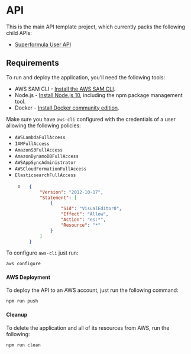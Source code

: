 # API

This is the main API template project, which currently packs the following child APIs:

* [Superformula User API](./superformula-user-api/README.md)

## Requirements

To run and deploy the application, you'll need the following tools:

* AWS SAM CLI - [Install the AWS SAM CLI](https://docs.aws.amazon.com/serverless-application-model/latest/developerguide/serverless-sam-cli-install.html).
* Node.js - [Install Node.js 10](https://nodejs.org/en/), including the npm package management tool.
* Docker - [Install Docker community edition](https://hub.docker.com/search/?type=edition&offering=community).

Make sure you have `aws-cli` configured with the credentials of a user allowing the following policies:
* `AWSLambdaFullAccess`
* `IAMFullAccess`
* `AmazonS3FullAccess`
* `AmazonDynamoDBFullAccess`
* `AWSAppSyncAdministrator`
* `AWSCloudFormationFullAccess`
* `ElasticsearchFullAccess`
    * ```json
        {
            "Version": "2012-10-17",
            "Statement": [
                {
                    "Sid": "VisualEditor0",
                    "Effect": "Allow",
                    "Action": "es:*",
                    "Resource": "*"
                }
            ]
        }
        ```

To configure `aws-cli` just run:

```bash
aws configure
```

#### AWS Deployment
To deploy the API to an AWS account, just run the following command:

```bash
npm run push
```

#### Cleanup

To delete the application and all of its resources from AWS, run the following:

```bash
npm run clean
```
